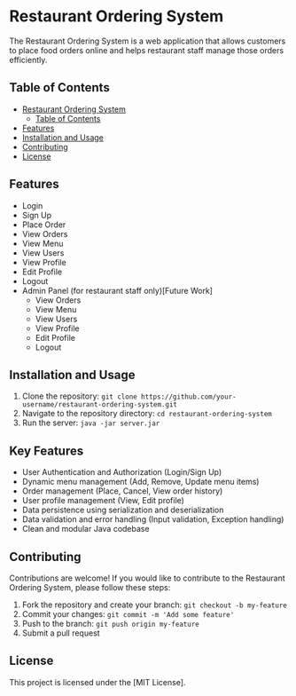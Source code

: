 # Restaurant Ordering System

The Restaurant Ordering System is a web application that allows customers to place food orders online and helps
restaurant staff manage those orders efficiently.

## Table of Contents

- [Restaurant Ordering System](#restaurant-ordering-system)
    - [Table of Contents](#table-of-contents)
- [Features](#features)
- [Installation and Usage](#installation-and-usage)
- [Contributing](#contributing)
- [License](#license)

## Features

- Login
- Sign Up
- Place Order
- View Orders
- View Menu
- View Users
- View Profile
- Edit Profile
- Logout
- Admin Panel (for restaurant staff only)[Future Work]
    - View Orders
    - View Menu
    - View Users
    - View Profile
    - Edit Profile
    - Logout

## Installation and Usage

1. Clone the repository: `git clone https://github.com/your-username/restaurant-ordering-system.git`
2. Navigate to the repository directory: `cd restaurant-ordering-system`
3. Run the server: `java -jar server.jar`

## Key Features

- User Authentication and Authorization (Login/Sign Up)
- Dynamic menu management (Add, Remove, Update menu items)
- Order management (Place, Cancel, View order history)
- User profile management (View, Edit profile)
- Data persistence using serialization and deserialization
- Data validation and error handling (Input validation, Exception handling)
- Clean and modular Java codebase

## Contributing

Contributions are welcome! If you would like to contribute to the Restaurant Ordering System, please follow these steps:

1. Fork the repository and create your branch: `git checkout -b my-feature`
2. Commit your changes: `git commit -m 'Add some feature'`
3. Push to the branch: `git push origin my-feature`
4. Submit a pull request

## License

This project is licensed under the [MIT License].